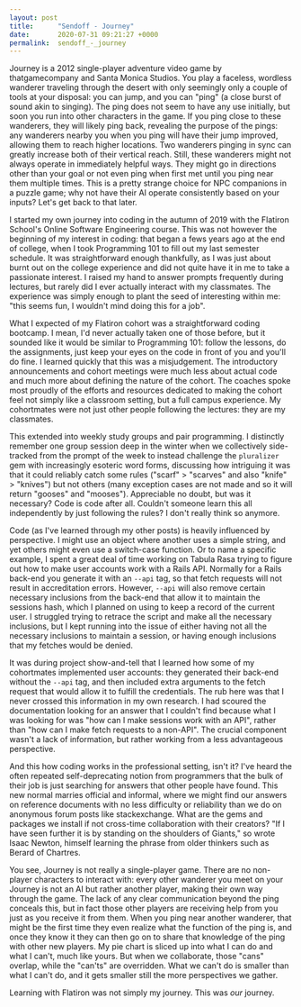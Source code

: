 ```yaml
---
layout: post
title:      "Sendoff - Journey"
date:       2020-07-31 09:21:27 +0000
permalink:  sendoff_-_journey
---
```



Journey is a 2012 single-player adventure video game by thatgamecompany and Santa Monica Studios. You play a faceless, wordless wanderer traveling through the desert with only seemingly only a couple of tools at your disposal: you can jump, and you can "ping" (a close burst of sound akin to singing). The ping does not seem to have any use initially, but soon you run into other characters in the game. If you ping close to these wanderers, they will likely ping back, revealing the purpose of the pings: any wanderers nearby you when you ping will have their jump improved, allowing them to reach higher locations. Two wanderers pinging in sync can greatly increase both of their vertical reach. Still, these wanderers might not always operate in immediately helpful ways. They might go in directions other than your goal or not even ping when first met until you ping near them multiple times. This is a pretty strange choice for NPC companions in a puzzle game; why not have their AI operate consistently based on your inputs? Let's get back to that later.

I started my own journey into coding in the autumn of 2019 with the Flatiron School's Online Software Engineering course. This was not however the beginning of my interest in coding: that began a fews years ago at the end of college, when I took Programming 101 to fill out my last semester schedule. It was straightforward enough thankfully, as I was just about burnt out on the college experience and did not quite have it in me to take a passionate interest. I raised my hand to answer prompts frequently during lectures, but rarely did I ever actually interact with my classmates. The experience was simply enough to plant the seed of interesting within me: "this seems fun, I wouldn't mind doing this for a job".

What I expected of my Flatiron cohort was a straightforward coding bootcamp. I mean, I'd never actually taken one of those before, but it sounded like it would be similar to Programming 101: follow the lessons, do the assignments, just keep your eyes on the code in front of you and you'll do fine. I learned quickly that this was a misjudgement. The introductory announcements and cohort meetings were much less about actual code and much more about defining the nature of the cohort. The coaches spoke most proudly of the efforts and resources dedicated to making the cohort feel not simply like a classroom setting, but a full campus experience. My cohortmates were not just other people following the lectures: they are my classmates.

This extended into weekly study groups and pair programming. I distinctly remember one group session deep in the winter when we collectively side-tracked from the prompt of the week to instead challenge the `pluralizer` gem with increasingly esoteric word forms, discussing how intriguing it was that it could reliably catch some rules ("scarf" > "scarves" and also "knife" > "knives") but not others (many exception cases are not made and so it will return "gooses" and "mooses"). Appreciable no doubt, but was it necessary? Code is code after all. Couldn't someone learn this all independently by just following the rules? I don't really think so anymore.

Code (as I've learned through my other posts) is heavily influenced by perspective. I might use an object where another uses a simple string, and yet others might even use a switch-case function. Or to name a specific example, I spent a great deal of time working on Tabula Rasa trying to figure out how to make user accounts work with a Rails API. Normally for a Rails back-end you generate it with an `--api` tag, so that fetch requests will not result in accreditation errors. However, `--api` will also remove certain necessary inclusions from the back-end that allow it to maintain the sessions hash, which I planned on using to keep a record of the current user. I struggled trying to retrace the script and make all the necessary inclusions, but I kept running into the issue of either having not all the necessary inclusions to maintain a session, or having enough inclusions that my fetches would be denied.

It was during project show-and-tell that I learned how some of my cohortmates implemented user accounts: they generated their back-end without the `--api` tag, and then included extra arguments to the fetch request that would allow it to fulfill the credentials. The rub here was that I never crossed this information in my own research. I had scoured the documentation looking for an answer that I couldn't find because what I was looking for was "how can I make sessions work with an API", rather than "how can I make fetch requests to a non-API". The crucial component wasn't a lack of information, but rather working from a less advantageous perspective.

And this how coding works in the professional setting, isn't it? I've heard the often repeated self-deprecating notion from programmers that the bulk of their job is just searching for answers that other people have found. This new normal marries official and informal, where we might find our answers on reference documents with no less difficulty or reliability than we do on anonymous forum posts like stackexchange. What are the gems and packages we install if not cross-time collaboration with their creators? "If I have seen further it is by standing on the shoulders of Giants," so wrote Isaac Newton, himself learning the phrase from older thinkers such as Berard of Chartres.

You see, Journey is not really a single-player game. There are no non-player characters to interact with: every other wanderer you meet on your Journey is not an AI but rather another player, making their own way through the game. The lack of any clear communication beyond the ping conceals this, but in fact those other players are receiving help from you just as you receive it from them. When you ping near another wanderer, that might be the first time they even realize what the function of the ping is, and once they know it they can then go on to share that knowledge of the ping with other new players. My pie chart is sliced up into what I can do and what I can't, much like yours. But when we collaborate, those "cans" overlap, while the "can'ts" are overridden. What we can't do is smaller than what I can't do, and it gets smaller still the more perspectives we gather.

Learning with Flatiron was not simply my journey. This was *our* journey.
